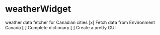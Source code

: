 weatherWidget
=============

weather data fetcher for Canadian cities
[x] Fetch data from Environment Canada
[ ] Complete dictionary
[ ] Create a pretty GUI 